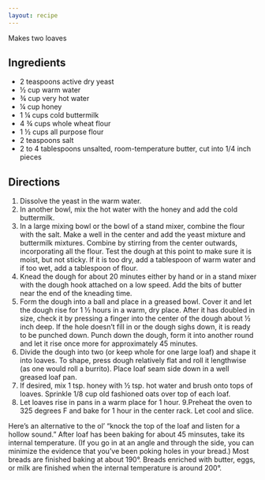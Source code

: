 ```yaml
---
layout: recipe
---
```


Makes two loaves

## Ingredients

- 2 teaspoons active dry yeast
- &frac12; cup warm water
- &frac34; cup very hot water
- &frac14; cup honey
- 1 &frac14; cups cold buttermilk
- 4 &frac34; cups whole wheat flour
- 1 &frac12; cups all purpose flour
- 2 teaspoons salt
- 2 to 4 tablespoons unsalted, room-temperature butter, cut into 1/4 inch pieces

## Directions

1. Dissolve the yeast in the warm water.
2. In another bowl, mix the hot water with the honey and add the cold buttermilk.
3. In a large mixing bowl or the bowl of a stand mixer, combine the flour with the salt. Make a well in the center and add the yeast mixture and buttermilk mixtures. Combine by stirring from the center outwards, incorporating all the flour. Test the dough at this point to make sure it is moist, but not sticky. If it is too dry, add a tablespoon of warm water and if too wet, add a tablespoon of flour.
4. Knead the dough for about 20 minutes either by hand or in a stand mixer with the dough hook attached on a low speed. Add the bits of butter near the end of the kneading time. 
5. Form the dough into a ball and place in a greased bowl. Cover it and let the dough rise for 1 &frac12; hours in a warm, dry place. After it has doubled in size, check it by pressing a finger into the center of the dough about &frac12; inch deep. If the hole doesn’t fill in or the dough sighs down, it is ready to be punched down. Punch down the dough, form it into another round and let it rise once more for approximately 45 minutes.
6. Divide the dough into two (or keep whole for one large loaf) and shape it into loaves. To shape, press dough relatively flat and roll it lengthwise (as one would roll a burrito). Place loaf seam side down in a well greased loaf pan.
7. If desired, mix 1 tsp. honey with &frac12; tsp. hot water and brush onto tops of loaves. Sprinkle 1/8 cup old fashioned oats over top of each loaf. 
8. Let loaves rise in pans in a warm place for 1 hour.
9.Preheat the oven to 325 degrees F and bake for 1 hour in the center rack. Let cool and slice.

Here’s an alternative to the ol’ “knock the top of the loaf and listen for a hollow sound.” After loaf has been baking for about 45 minsutes, take its internal temperature. (If you go in at an angle and through the side, you can minimize the evidence that you’ve been poking holes in your bread.) Most breads are finished baking at about 190°. Breads enriched with butter, eggs, or milk are finished when the internal temperature is around 200°.